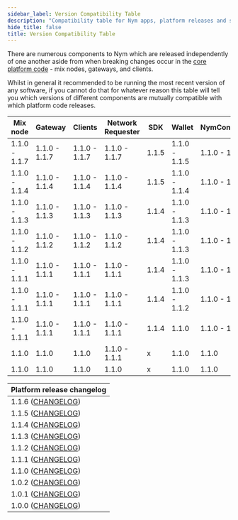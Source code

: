 ```yaml
---
sidebar_label: Version Compatibility Table  
description: "Compatibility table for Nym apps, platform releases and smart contracts"
hide_title: false 
title: Version Compatibility Table
---
```


There are numerous components to Nym which are released independently of one another aside from when breaking changes occur in the [core platform code](https://github.com/nymtech/nym/) - mix nodes, gateways, and clients.  

Whilst in general it recommended to be running the most recent version of any software, if you cannot do that for whatever reason this table will tell you which versions of different components are mutually compatible with which platform code releases.

| Mix node      | Gateway       | Clients       | Network Requester | SDK   | Wallet        | NymConnect    | Network Explorer | Mixnet contract | Vesting contract |
| ------------- | ------------- | ------------- | ----------------- | ----- | ------------- | ------------- | ---------------- | --------------- | ---------------- |
| 1.1.0 - 1.1.7 | 1.1.0 - 1.1.7 | 1.1.0 - 1.1.7 | 1.1.0 - 1.1.7     | 1.1.5 | 1.1.0 - 1.1.5 | 1.1.0 - 1.1.7 | 1.1.0 - 1.1.2    | 1.1.0           | 1.1.0            |
| 1.1.0 - 1.1.4 | 1.1.0 - 1.1.4 | 1.1.0 - 1.1.4 | 1.1.0 - 1.1.4     | 1.1.5 | 1.1.0 - 1.1.4 | 1.1.0 - 1.1.4 | 1.1.0 - 1.1.2    | 1.1.0           | 1.1.0            |
| 1.1.0 - 1.1.3 | 1.1.0 - 1.1.3 | 1.1.0 - 1.1.3 | 1.1.0 - 1.1.3     | 1.1.4 | 1.1.0 - 1.1.3 | 1.1.0 - 1.1.3 | 1.1.0 - 1.1.2    | 1.1.0           | 1.1.0            |
| 1.1.0 - 1.1.2 | 1.1.0 - 1.1.2 | 1.1.0 - 1.1.2 | 1.1.0 - 1.1.2     | 1.1.4 | 1.1.0 - 1.1.3 | 1.1.0 - 1.1.3 | 1.1.0 - 1.1.2    | 1.1.0           | 1.1.0            |
| 1.1.0 - 1.1.1 | 1.1.0 - 1.1.1 | 1.1.0 - 1.1.1 | 1.1.0 - 1.1.1     | 1.1.4 | 1.1.0 - 1.1.3 | 1.1.0 - 1.1.3 | 1.1.0 - 1.1.2    | 1.1.0           | 1.1.0            |
| 1.1.0 - 1.1.1 | 1.1.0 - 1.1.1 | 1.1.0 - 1.1.1 | 1.1.0 - 1.1.1     | 1.1.4 | 1.1.0 - 1.1.2 | 1.1.0 - 1.1.2 | 1.1.0 - 1.1.2    | 1.1.0           | 1.1.0            |
| 1.1.0 - 1.1.1 | 1.1.0 - 1.1.1 | 1.1.0 - 1.1.1 | 1.1.0 - 1.1.1     | 1.1.4 | 1.1.0         | 1.1.0 - 1.1.1 | 1.1.0            | 1.1.0           | 1.1.0            |
| 1.1.0         | 1.1.0         | 1.1.0         | 1.1.0 - 1.1.1     | x     | 1.1.0         | 1.1.0         | 1.1.0            | 1.1.0           | 1.1.0            |
| 1.1.0         | 1.1.0         | 1.1.0         | 1.1.0             | x     | 1.1.0         | 1.1.0         | 1.1.0            | 1.1.0           | 1.1.0            |

| Platform release changelog                                                                       |
| ------------------------------------------------------------------------------------------------ |
| 1.1.6 ([CHANGELOG](https://github.com/nymtech/nym/blob/release/v1.1.6/CHANGELOG.md))             | 
| 1.1.5 ([CHANGELOG](https://github.com/nymtech/nym/blob/release/v1.1.5/CHANGELOG.md))             | 
| 1.1.4 ([CHANGELOG](https://github.com/nymtech/nym/blob/release/v1.1.4/CHANGELOG.md))             | 
| 1.1.3 ([CHANGELOG](https://github.com/nymtech/nym/blob/release/v1.1.3/CHANGELOG.md))             |
| 1.1.2 ([CHANGELOG](https://github.com/nymtech/nym/blob/develop/CHANGELOG.md))                    |
| 1.1.1 ([CHANGELOG](https://github.com/nymtech/nym/blob/release/nym-connect-v1.1.1/CHANGELOG.md)) |
| 1.1.0 ([CHANGELOG](https://github.com/nymtech/nym/blob/release/v1.1.0/CHANGELOG.md))             |
| 1.0.2 ([CHANGELOG](https://github.com/nymtech/nym/blob/nym-binaries-1.0.2/CHANGELOG.md))         |
| 1.0.1 ([CHANGELOG](https://github.com/nymtech/nym/blob/nym-binaries-1.0.1/CHANGELOG.md))         |
| 1.0.0 ([CHANGELOG](https://github.com/nymtech/nym/blob/nym-binaries-1.0.0/CHANGELOG.md))         |
